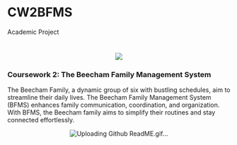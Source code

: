 # CW2BFMS
Academic Project

<h1 align="center">
    <img src="https://readme-typing-svg.herokuapp.com/?font=Righteous&size=35&center=true&vCenter=true&width=500&height=70&duration=4000&lines=Hi+There!+👋;+I'm+Costa!;" />
</h1>

### Coursework 2: The Beecham Family Management System

The Beecham Family, a dynamic group of six with bustling schedules, aim to streamline their daily lives. The Beecham Family Management System (BFMS) enhances family communication, coordination, and organization. With BFMS, the Beecham family aims to simplify their routines and stay connected effortlessly.

<div align="center">
    
![Uploading Github ReadME.gif…]()
